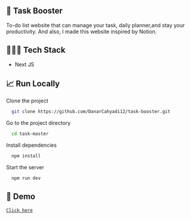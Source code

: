 

## 🎯 Task Booster

To-do list website that can manage your task, daily planner,and stay your productivity. And also, I made this website inspired by Notion.




## 👩🏿‍💻 Tech Stack
- Next JS

## 📈 Run Locally

Clone the project

```bash
  git clone https://github.com/DanarCahyadi12/task-booster.git
```

Go to the project directory

```bash
  cd task-master
```

Install dependencies

```bash
  npm install
```

Start the server

```bash
  npm run dev
```


## 🚀 Demo
 [``Click here``](https://task-booster.vercel.app)


